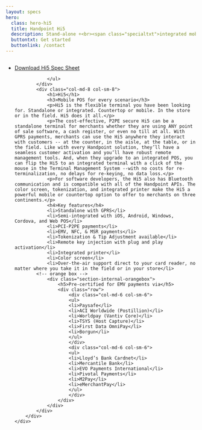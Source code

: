 ```yaml
---
layout: specs
hero: 
  class: hero-hi5
  title: Handpoint Hi5
  description: Stand-alone +<br><span class="specialtxt">integrated mobile</span>
  buttontxt: Get started
  buttonlink: /contact
---
```

<div class="section section-internal">
	<div class="container">
		<div class="row">
			<div class="col-md-3 col-sm-3 section-internal-left">
				<img src="https://handpoint.imgix.net/Website%20refresh%20photos/product-images/Hi5.png" class="img-responsive" alt=""/> 
				<ul>
					<li><a class="btn btn-default bt-custom-out" href="https://handpoint.imgix.net/Website%20refresh%20photos/spec-sheets/SpecSheets%20Hi5%20Standalone.pdf" role="button">Download Hi5 Spec Sheet</a></li>

				</ul>
			</div>
			<div class="col-md-8 col-sm-8">
				<h1>Hi5</h1>
				<h3>Mobile POS for every scenario</h3>
				<p>Hi5 is the flexible terminal you have been looking for. Standalone or integrated. Countertop or mobile. In the store or in the field. Hi5 does it all.</p>
				<p>The cost-effective, P2PE secure Hi5 can be a standalone terminal for merchants whether they are using ANY point of sale software, a cash register, or even no till at all. With GPRS payments, merchants can use the Hi5 anywhere they interact with customers -- at the counter, in the aisle, at the table, or in the field. Like with every Handpoint solution, they’ll have a seamless customer activation and you’ll have robust remote management tools. And, when they upgrade to an integrated POS, you can flip the Hi5 to an integrated terminal with a click of the mouse in the Terminal Management System --with no costs for re-terminalization, no delays for re-keying, no data loss.</p>
				<p>For software developers, the Hi5 also has Bluetooth communication and is compatible with all of the Handpoint APIs. The color screen, tokenization, and integrated printer make the Hi5 a powerful mobile or countertop option to offer to merchants on three continents.</p>
				<h4>Key features</h4>
				<li>Standalone with GPRS</li>
				<li>Semi-integrated with iOS, Android, Windows, Cordova, and Web POS</li>
				<li>PCI-P2PE payments</li>
				<li>EMV, NFC, & MSR payments</li>
				<li>Tokenization & Tip Adjustment available</li>
				<li>Remote key injection with plug and play activation</li>
				<li>Integrated printer</li>
				<li>Color screen</li>
				<li>Over-the-air support direct to your card reader, no matter where you take it in the field or in your store</li>
			<!-- orange box -->
				<div class="section-internal-orangebox">
					<h5>Pre-certified for EMV payments via</h5>
					<div class="row">
						<div class="col-md-6 col-sm-6">
						<ul>
						<li>Paysafe</li>
						<li>ACI Worldwide (Postillion)</li>
						<li>Worldpay (Vantiv Core)</li>
						<li>TSYS (Host Capture)</li>
						<li>First Data OmniPay</li>
						<li>Borgun</li>
						</ul>
						</div>
						<div class="col-md-6 col-sm-6">
						<ul>
						<li>Lloyd’s Bank Cardnet</li>
						<li>Mercantile Bank</li>
						<li>EVO Payments International</li>
						<li>Pivotal Payments</li>	
						<li>M2Pay</li>
						<li>eMerchantPay</li>
						</ul>
						</div>
					</div>
				</div>
			</div>
		</div>
	</div>
</div>
